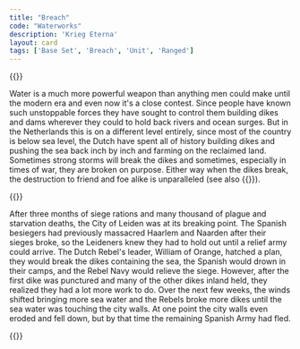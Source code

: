 ```yaml
---
title: "Breach"
code: "Waterworks"
description: 'Krieg Eterna'
layout: card
tags: ['Base Set', 'Breach', 'Unit', 'Ranged']
---
```

{{<card-detail-page title="Waterworks" artwork="The Breach of the Saint Anthony's Dike near Amsterdam by Jan Asselijn (1651)" >}}
<p>
Water is a much more powerful weapon than anything men could make until the modern era and even now it's a close contest. Since people have known such unstoppable forces they have sought to control them building dikes and dams wherever they could to hold back rivers and ocean surges. But in the Netherlands this is on a different level entirely, since most of the country is below sea level, the Dutch have spent all of history building dikes and pushing the sea back inch by inch and farming on the reclaimed land. Sometimes strong storms will break the dikes and sometimes, especially in times of war, they are broken on purpose. Either way when the dikes break, the destruction to friend and foe alike is unparalleled (see also {{<cardlink name="Omen">}}).
</p>
{{<card-detail-image file="deluge.jpg">}}
<p>
After three months of siege rations and many thousand of plague and starvation deaths, the City of Leiden was at its breaking point. The Spanish besiegers had previously massacred Haarlem and Naarden after their sieges broke, so the Leideners knew they had to hold out until a relief army could arrive. The Dutch Rebel's leader, William of Orange, hatched a plan, they would break the dikes containing the sea, the Spanish would drown in their camps, and the Rebel Navy would relieve the siege. However, after the first dike was punctured and many of the other dikes inland held, they realized they had a lot more work to do. Over the next few weeks, the winds shifted bringing more sea water and the Rebels broke more dikes until the sea water was touching the city walls. At one point the city walls even eroded and fell down, but by that time the remaining Spanish Army had fled.
</p>
{{</card-detail-page>}}